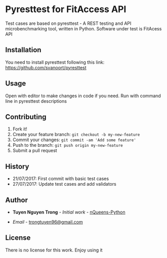 # Pyresttest for FitAccess API

Test cases are based on pyresttest - A REST testing and API microbenchmarking tool, written in Python.
Software under test is FitAcess API

## Installation

You need to install pyresttest following this link: https://github.com/svanoort/pyresttest

## Usage

Open with editor to make changes in code if you need. Run with command line in pyresttest descriptions

## Contributing

1. Fork it!
2. Create your feature branch: `git checkout -b my-new-feature`
3. Commit your changes: `git commit -am 'Add some feature'`
4. Push to the branch: `git push origin my-new-feature`
5. Submit a pull request

## History

- 21/07/2017: First commit with basic test cases
- 27/07/2017: Update test cases and add validators

## Author
* **Tuyen Nguyen Trong** - *Initial work* - [nQueens-Python](https://github.com/trongtuyen96/NQueens) 
- *Email* - trongtuyen96@gmail.com

## License

There is no license for this work. Enjoy using it
